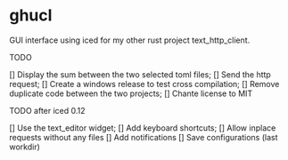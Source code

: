 # ghucl

GUI interface using iced for my other rust project text_http_client.

TODO

[] Display the sum between the two selected toml files;
[] Send the http request;
[] Create a windows release to test cross compilation;
[] Remove duplicate code between the two projects;
[] Chante license to MIT

TODO after iced 0.12

[] Use the text_editor widget;
[] Add keyboard shortcuts;
[] Allow inplace requests without any files
[] Add notifications
[] Save configurations (last workdir)

